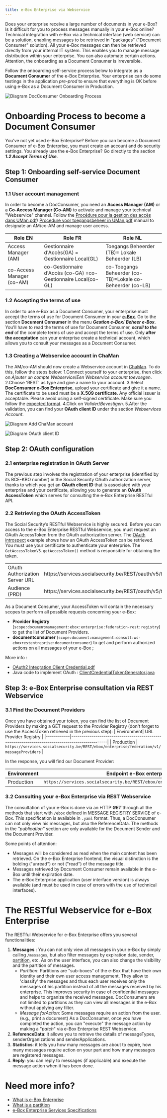 ```yaml
---
title: e-Box Enterprise via Webservice
---
```


Does your enterprise receive a large number of documents in your e-Box? Is it difficult for you to process messages manually in your e-Box online? Technical integration with e-Box via a technical interface (web service) can be a solution, enabling messages to be retrieved in "packages" ("Document Consumer" solution).
All your e-Box messages can then be retrieved directly from your internal IT system. This enables you to manage message distribution within your enterprise. You can also automate certain actions. Attention, the onboarding as a Document Consumer is irreversible.

Follow the onboarding self-service process below to integrate as a **Document Consumer** of the e-Box Enterprise. Your enterprise can do some testings in the application *pre-prod* to ensure that everything is OK before using e-Box as a Document Consumer in Production. 

![Diagram DocConsumer Onboarding Process](https://github.com/YiyaoShan/Documentation/blob/main/ProcessusOnboardingDocConsumer.png)


# Onboarding Process to become a Document Consumer 
You’ve not yet used e-Box Enterprise? Before you can become a Document Consumer of e-Box Enterprise, you must create an account and do security settings. 
You already use the e-Box Enterprise? Go directly to the section ***1.2 Accept Terms of Use***.



## Step 1: Onboarding self-service Document Consumer
### 1.1 User account management
In order to become a DocConsumer, you need an **Access Manager (AM)** or a **Co-Access Manager (Co-AM)** to activate and manage your technical "Webservice" channel. Follow the [Procédure pour la gestion des accès dans UMan.pdf](https://www.socialsecurity.be/site_fr/general/helpcentre/rest/documents/pdf/procedure_pour_gestion_des_acces_UMan_FR.pdf)/ [Procedure voor toegangsbeheer in UMan.pdf](https://www.socialsecurity.be/site_nl/general/helpcentre/rest/documents/pdf/procedure_voor_toegangsbeheer_in_uman_NL.pdf) manual to designate an AM/co-AM and manage user access.


| Role EN | Role FR | Role NL |
|------------|-----------|-----------|
| Access Manager (AM) | Gestionnaire d'Accès(GA) = Gestionnaire Local(GL) | Toegangs Beheerder (TB)= Lokale Beheerder (LB) |
| co-Access Manager (co-AM) | co-Gestionnaire d'Accès (co-GA) =co-Gestionnaire Local(co-GL) | co-Toegangs Beheerder (co-TB)=Lokale co-Beheerder (co-LB) |

### 1.2 Accepting the terms of use
In order to use e-Box as a Document Consumer, your enterprise must accept the terms of use for Document Consumer in your [**e-Box**](https://www.eboxenterprise.be/). Go to the section **Document Consumer** in the menu ***Gestion e-Box***/ ***Beheer e-Box***. You'll have to read the terms of use for Document Consumer, ***scroll to the end*** of the complete terms of use and accept the terms of use. Only **after the acceptation** can your enterprise create a technical account, which allows you to consult your messages as a Document Consumer.


### 1.3 Creating a Webservice account in ChaMan
The AM/co-AM should now create a Webservice account in [ChaMan](https://chaman.socialsecurity.be/). To do this, follow the steps below:
1.Connect yourself to your enterprise, then click on *Ajouter un compte Webservice*/*Een Webservice account toevoegen*.
2.Choose 'REST' as type and give a name to your account.
3.Select **DocConsumer e-Box Enterprise**, upload your certificate and give it a name.
The certificate to be used must be a **X.509 certificate**. Any official issuer is acceptable. Please avoid using a self-signed certificate. Make sure you follow the [expected format](https://dev.eboxenterprise.be/docs/common/x509_certificate). 
4.Click on *Valider*/*Bevestigen*.
5.After the validation, you can find your **OAuth client ID** under the section *Webservices Account*.

![Diagram Add ChaMan account](https://github.com/YiyaoShan/Documentation/blob/main/AjoutCOMPTEWS.png)

![Diagram OAuth client ID](https://github.com/YiyaoShan/Documentation/blob/main/CLIENTID.png)

## Step 2: OAuth configuration
### 2.1 enterprise registration in OAuth Server
The previous step involves the registration of your enterprise (identified by its BCE-KBO number) in the Social Security OAuth authorization server, thanks to which you get an **OAuth client ID** that is associated with your enterprise and your certificate, allowing you to generate an **OAuth AccessToken** which serves for consulting the e-Box Enterprise RESTful API. 

### 2.2 Retrieving the OAuth AccessToken
The Social Security’s RESTful Webservice is highly secured. Before you can access to the e-Box Enterprise RESTful Webservice, you must request an OAuth AccessToken from the OAuth authorization server. 
The [OAuth introspect](https://github.com/e-Box-Enterprise-Belgium/examples/tree/master/ouath-introspect) example shows how an OAuth AccessToken can be retrieved. You must use your certificate to authenticate your enterprise. The ``GetAccessTokenV5.getAccessToken()`` method is responsible for obtaining the token.

<table>
<tr><td>OAuth Authorization Server URL</td><td>https://services.socialsecurity.be/REST/oauth/v5/token</td></tr>
<tr><td>Audience (PRD)</td><td>https://services.socialsecurity.be/REST/oauth/v5/token</td></tr>
</table>

As a Document Consumer, your AccessToken will contain the necessary scopes to perform all possible requests concerning your e-Box:
- **Provider Registry** (``scope:documentmanagement:ebox:enterprise:federation-rest:registry``) to get the list of Document Providers.
- **documentconsumer** (``scope:document:management:consult:ws-eboxrestentreprise:documentconsumer``) to get and perform authorized actions on all messages of your e-Box ;


More info :
- [OAuth2 Integration Client Credential.pdf](https://www.socialsecurity.be/site_fr/general/helpcentre/rest/documents/pdf/doc_portal_oauth2_client_credential_FR.pdf)
- Java code to implement OAuth : [ClientCredentialTokenGenerator.java](https://www.socialsecurity.be/site_fr/general/helpcentre/rest/documents/ClientCredentialTokenGenerator.java)



## Step 3: e-Box Enterprise consultation via REST Webservice
### 3.1 Find the Document Providers
Once you have obtained your token, you can find the list of Document Providers by making a GET request to the Provider Registry (don't forget to use the AccessToken retrieved in the previous step):
| Environment| URL Provider Registry                                                                     |
|------------|------------------------------------------------------------------------------------------------|
| Production | ``https://services.socialsecurity.be/REST/ebox/enterprise/federation/v1/messageProviders``     |

In the response, you will find our Document Provider:

| Environment| Endpoint e-Box enterprise                                                           |
|------------|-------------------------------------------------------------------------------------|
| Production | ``https://services.socialsecurity.be/REST/ebox/enterprise/messageRegistry/v2/``      |

### 3.2 Consulting your e-Box Enterprise via REST Webservice
The consultation of your e-Box is done via an HTTP ***GET*** through all the methods that start with ```/ebox``` defined in [MESSAGE REGISTRY SERVICE](https://dev.eboxenterprise.be/docs/spec/specifications)  of e-Box. This specification is available in ``.yaml`` format. Thus, a DocConsumer can not only view his messages, but also the ReferenceData. The methods in the *"publication"* section are only available for the Document Sender and the Document Provider.

Some points of attention:
- Messages will be considered as read when the main content has been retrieved. On the e-Box Enterprise frontend, the visual distinction is the bolding ("unread") or not ("read") of the message title.
- Messages retrieved by Document Consumer remain available in the e-Box until their expiration date. 
- The e-Box Enterprise application (user interface version) is always available (and must be used in case of errors with the use of technical interfaces).


# The RESTful Webservice for e-Box Enterprise
The RESTful Webservice for e-Box Enterprise offers you several functionalities: 
1. **Messages** : You can not only view all messages in your e-Box by simply calling ```/messages```, but also filter messages by expiration date, sender, [partition](https://dev.eboxenterprise.be/docs/federation/partition), etc. As on the user interface, you can also change the visibility and the partition of messages. 
   - *Partition*: Partitions are "sub-boxes" of the e-Box that have their own identity and their own user access management. They allow to 'classify' the messages and thus each user receives only the messages of his partition instead of all the messages received by his enterprise. This improves security in case of confidential messages and helps to organize the received messages. DocConsumers are not limited to partitions as they can view all messages in the e-Box without applying any filter.
   - *Message forAction*: Some messages require an action from the user. (e.g., print a document) As a DocConsumer, once you have completed the action, you can "execute" the message action by making a "*patch*" via e-Box Enterprise REST Webservice.
2. **ReferenceData**: it allows you to retrieve the details of messageTypes, senderOrganizations and senderApplications.
3. **Statistics**: it tells you how many messages are about to expire, how many messages require action on your part and how many messages are registered messages.
4. **Reply**: you can reply to messages (if applicable) and execute the message action when it has been done.  

# Need more info? 
- [What is e-Box Enterprise](https://wwwacc.eboxenterprise.be/fr/index.html) 
- [What is a partition](https://dev.eboxenterprise.be/docs/federation/partition)
- [e-Box Enterprise Services Specifications](https://dev.eboxenterprise.be/docs/spec/specifications)
